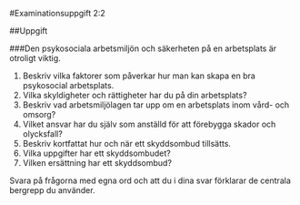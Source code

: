 #Examinationsuppgift 2:2

##Uppgift

###Den psykosociala arbetsmiljön och säkerheten på en arbetsplats är otroligt viktig.

1. Beskriv vilka faktorer som påverkar hur man kan skapa en bra psykosocial arbetsplats.
2. Vilka skyldigheter och rättigheter har du på din arbetsplats?
3. Beskriv vad arbetsmiljölagen tar upp om en arbetsplats inom vård- och omsorg?
4. Vilket ansvar har du själv som anställd för att förebygga skador och olycksfall?
5. Beskriv kortfattat hur och när ett skyddsombud tillsätts.
6. Vilka uppgifter har ett skyddsombudet?
7. Vilken ersättning har ett skyddsombud?

Svara på frågorna med egna ord och att du i dina svar förklarar de centrala bergrepp du använder.
